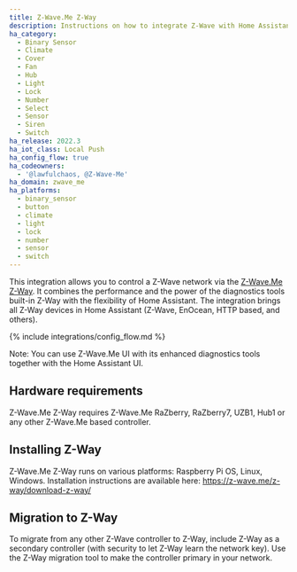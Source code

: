 ```yaml
---
title: Z-Wave.Me Z-Way
description: Instructions on how to integrate Z-Wave with Home Assistant via Z-Wave.Me Z-Way.
ha_category:
  - Binary Sensor
  - Climate
  - Cover
  - Fan
  - Hub
  - Light
  - Lock
  - Number
  - Select
  - Sensor
  - Siren
  - Switch
ha_release: 2022.3
ha_iot_class: Local Push
ha_config_flow: true
ha_codeowners:
  - '@lawfulchaos, @Z-Wave-Me'
ha_domain: zwave_me
ha_platforms:
  - binary_sensor
  - button
  - climate
  - light
  - lock
  - number
  - sensor
  - switch
---
```


This integration allows you to control a Z-Wave network via the [Z-Wave.Me Z-Way](https://z-wave.me/z-way/). It combines the performance and the power of the diagnostics tools built-in Z-Way with the flexibility of Home Assistant. The integration brings all Z-Way devices in Home Assistant (Z-Wave, EnOcean, HTTP based, and others).

{% include integrations/config_flow.md %}

Note: You can use Z-Wave.Me UI with its enhanced diagnostics tools together with the Home Assistant UI.

## Hardware requirements

Z-Wave.Me Z-Way requires Z-Wave.Me RaZberry, RaZberry7, UZB1, Hub1 or any other Z-Wave.Me based controller.

## Installing Z-Way

Z-Wave.Me Z-Way runs on various platforms: Raspberry Pi OS, Linux, Windows. Installation instructions are available here: https://z-wave.me/z-way/download-z-way/

## Migration to Z-Way

To migrate from any other Z-Wave controller to Z-Way, include Z-Way as a secondary controller (with security to let Z-Way learn the network key). Use the Z-Way migration tool to make the controller primary in your network.
